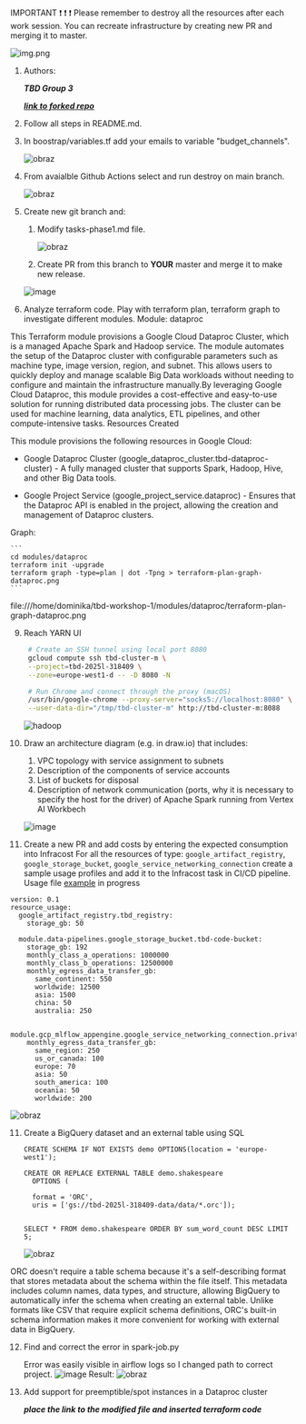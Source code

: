 IMPORTANT ❗ ❗ ❗ Please remember to destroy all the resources after each work session. You can recreate infrastructure by creating new PR and merging it to master.
  
![img.png](doc/figures/destroy.png)

1. Authors:

   ***TBD Group 3***

   [***link to forked repo***](https://github.com/rafauoo/tbd-workshop-1)
   
2. Follow all steps in README.md.

3. In boostrap/variables.tf add your emails to variable "budget_channels".

    ![obraz](https://github.com/user-attachments/assets/99441767-61ae-4ab7-9cb9-f579d1cf9d8a)

5. From avaialble Github Actions select and run destroy on main branch.

    ![obraz](https://github.com/user-attachments/assets/7d5b5073-a85f-436f-aeb5-f76cac6c1c1a)

7. Create new git branch and:
    1. Modify tasks-phase1.md file.

       ![obraz](https://github.com/user-attachments/assets/505f6a80-cb8f-41a7-a227-7f4b3f114a3f)

    3. Create PR from this branch to **YOUR** master and merge it to make new release. 
    
    ![image](https://github.com/user-attachments/assets/468e5080-9f8e-47f5-b9ae-46c93112dc73)


8. Analyze terraform code. Play with terraform plan, terraform graph to investigate different modules.
Module: dataproc

This Terraform module provisions a Google Cloud Dataproc Cluster, which is a managed Apache Spark and Hadoop service. The module automates the setup of the Dataproc cluster with configurable parameters such as machine type, image version, region, and subnet. This allows users to quickly deploy and manage scalable Big Data workloads without needing to configure and maintain the infrastructure manually.By leveraging Google Cloud Dataproc, this module provides a cost-effective and easy-to-use solution for running distributed data processing jobs. The cluster can be used for machine learning, data analytics, ETL pipelines, and other compute-intensive tasks.
Resources Created

This module provisions the following resources in Google Cloud:

* Google Dataproc Cluster (google_dataproc_cluster.tbd-dataproc-cluster) - A fully managed cluster that supports Spark, Hadoop, Hive, and other Big Data tools.

* Google Project Service (google_project_service.dataproc) - Ensures that the Dataproc API is enabled in the project, allowing the creation and management of Dataproc clusters.

Graph:

    ```
    cd modules/dataproc
    terraform init -upgrade
    terraform graph -type=plan | dot -Tpng > terraform-plan-graph-dataproc.png
    ```
file:///home/dominika/tbd-workshop-1/modules/dataproc/terraform-plan-graph-dataproc.png

   
9. Reach YARN UI
   
   ```bash
    # Create an SSH tunnel using local port 8080
    gcloud compute ssh tbd-cluster-m \
    --project=tbd-2025l-318409 \
    --zone=europe-west1-d -- -D 8080 -N

    # Run Chrome and connect through the proxy (macOS)
    /usr/bin/google-chrome --proxy-server="socks5://localhost:8080" \
    --user-data-dir="/tmp/tbd-cluster-m" http://tbd-cluster-m:8088
    ```
   ![hadoop](https://github.com/user-attachments/assets/69d5bc16-3b51-4efd-8a1d-cd489212e543)

   
10. Draw an architecture diagram (e.g. in draw.io) that includes:
    1. VPC topology with service assignment to subnets
    2. Description of the components of service accounts
    3. List of buckets for disposal
    4. Description of network communication (ports, why it is necessary to specify the host for the driver) of Apache Spark running from Vertex AI Workbech
  
    ![image](https://github.com/user-attachments/assets/faeedba6-2a06-49fe-9c31-f8f183ea1ea6)


11. Create a new PR and add costs by entering the expected consumption into Infracost
For all the resources of type: `google_artifact_registry`, `google_storage_bucket`, `google_service_networking_connection`
create a sample usage profiles and add it to the Infracost task in CI/CD pipeline. Usage file [example](https://github.com/infracost/infracost/blob/master/infracost-usage-example.yml) 
in progress
```
version: 0.1
resource_usage:
  google_artifact_registry.tbd_registry:
    storage_gb: 50

  module.data-pipelines.google_storage_bucket.tbd-code-bucket:
    storage_gb: 192                         
    monthly_class_a_operations: 1000000       
    monthly_class_b_operations: 12500000       
    monthly_egress_data_transfer_gb:
      same_continent: 550                   
      worldwide: 12500                        
      asia: 1500                              
      china: 50                              
      australia: 250

  module.gcp_mlflow_appengine.google_service_networking_connection.private_vpc_connection:
    monthly_egress_data_transfer_gb:
      same_region: 250                   
      us_or_canada: 100                     
      europe: 70                         
      asia: 50                           
      south_america: 100                   
      oceania: 50               
      worldwide: 200
```

   ![obraz](https://github.com/user-attachments/assets/ecd52e84-0788-4d3a-b5e0-9a2079b2c013)

11. Create a BigQuery dataset and an external table using SQL

    ```
    CREATE SCHEMA IF NOT EXISTS demo OPTIONS(location = 'europe-west1');

    CREATE OR REPLACE EXTERNAL TABLE demo.shakespeare
      OPTIONS (
    
      format = 'ORC',
      uris = ['gs://tbd-2025l-318409-data/data/*.orc']);
    
    
    SELECT * FROM demo.shakespeare ORDER BY sum_word_count DESC LIMIT 5;
    ```
    ![obraz](https://github.com/user-attachments/assets/636657a2-9a6b-4f31-8049-0135edd96b8b)

   
ORC doesn't require a table schema because it's a self-describing format that stores metadata about the schema within the file itself. This metadata includes column names, data types, and structure, allowing BigQuery to automatically infer the schema when creating an external table. Unlike formats like CSV that require explicit schema definitions, ORC's built-in schema information makes it more convenient for working with external data in BigQuery.

12. Find and correct the error in spark-job.py

    Error was easily visible in airflow logs so I changed path to correct project.
![image](https://github.com/user-attachments/assets/a9bad4c2-7b56-42a7-a5fb-cc0eb47c0e02)
  Result:
![obraz](https://github.com/user-attachments/assets/9f8f9398-df04-4173-bf75-5d3bd763c73f)

13. Add support for preemptible/spot instances in a Dataproc cluster

    ***place the link to the modified file and inserted terraform code***
    
    
